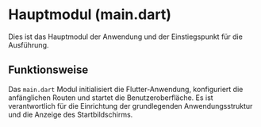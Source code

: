 # Hauptmodul (main.dart)

Dies ist das Hauptmodul der Anwendung und der Einstiegspunkt für die Ausführung.

## Funktionsweise

Das `main.dart` Modul initialisiert die Flutter-Anwendung, konfiguriert die anfänglichen Routen und startet die Benutzeroberfläche. Es ist verantwortlich für die Einrichtung der grundlegenden Anwendungsstruktur und die Anzeige des Startbildschirms.